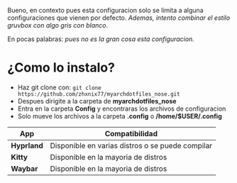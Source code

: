 Bueno, en contexto pues esta configuracion solo se limita a alguna configuraciones que vienen por defecto. _Ademas, intento combinar el estilo gruvbox con algo gris con blanco_. 

En pocas palabras: _pues no es la gran cosa esta configuracion._

# ¿Como lo instalo?

- Haz git clone con: `git clone https://github.com/zhxnix77/myarchdotfiles_nose.git`
- Despues dirigite a la carpeta de **myarchdotfiles_nose**
- Entra en la carpeta **Config** y encontraras los archivos de configuracion
- Solo mueve los archivos a la carpeta **.config** o **/home/$USER/.config**

|App                    |Compatibilidad                    |
|--------------------|--------------------|
|**Hyprland**                    |Disponible en varias distros o se puede compilar                    |
|**Kitty**                   |Disponible en la mayoria de distros                    |
|**Waybar**                    |Disponible en la mayoria de distros                    |
